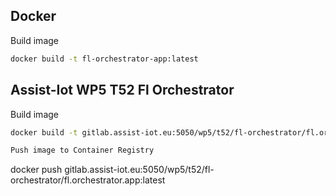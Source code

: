 ## Docker
Build image

```bash
docker build -t fl-orchestrator-app:latest 
```

## Assist-Iot WP5 T52 Fl Orchestrator 

Build image

```bash
docker build -t gitlab.assist-iot.eu:5050/wp5/t52/fl-orchestrator/fl.orchestrator.app:latest -f ./Dockerfile .

Push image to Container Registry

```
docker push gitlab.assist-iot.eu:5050/wp5/t52/fl-orchestrator/fl.orchestrator.app:latest
```